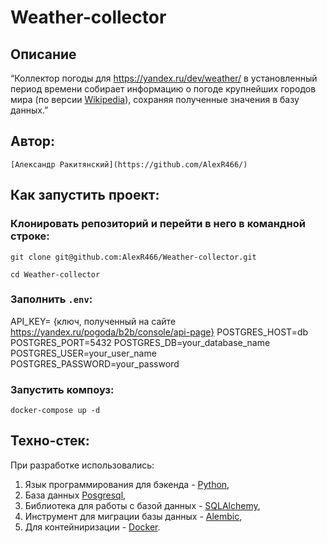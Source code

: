 # Weather-collector
## Описание
“Коллектор погоды для https://yandex.ru/dev/weather/ в установленный период времени собирает информацию о погоде крупнейших городов мира (по версии [Wikipedia](https://ru.wikipedia.org/wiki/%D0%A1%D0%BF%D0%B8%D1%81%D0%BE%D0%BA_%D1%81%D0%B0%D0%BC%D1%8B%D1%85_%D0%BD%D0%B0%D1%81%D0%B5%D0%BB%D1%91%D0%BD%D0%BD%D1%8B%D1%85_%D0%B3%D0%BE%D1%80%D0%BE%D0%B4%D1%81%D0%BA%D0%B8%D1%85_%D0%B0%D0%B3%D0%BB%D0%BE%D0%BC%D0%B5%D1%80%D0%B0%D1%86%D0%B8%D0%B9)), сохраняя полученные значения в базу данных.”

## Автор:
    [Александр Ракитянский](https://github.com/AlexR466/)

## Как запустить проект:

### Клонировать репозиторий и перейти в него в командной строке:

`git clone git@github.com:AlexR466/Weather-collector.git`

`cd Weather-collector`

### Заполнить `.env`:

API_KEY= {ключ, полученный на сайте https://yandex.ru/pogoda/b2b/console/api-page}
POSTGRES_HOST=db
POSTGRES_PORT=5432
POSTGRES_DB=your_database_name
POSTGRES_USER=your_user_name
POSTGRES_PASSWORD=your_password

### Запустить компоуз:

`docker-compose up -d`

## Техно-стек:
При разработке использовались:
1. Язык программирования для бэкенда - [Python](https://docs.python.org/3/),
2. База данных [Posgresql](https://www.postgresql.org/docs/),
3. Библиотека для работы с базой данных - [SQLAlchemy](https://docs.sqlalchemy.org/en/20/),
4. Инструмент для миграции базы данных - [Alembic](https://alembic.sqlalchemy.org/en/latest/),
5. Для контейниризации - [Docker](https://docs.docker.com/).